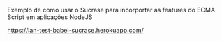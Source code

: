 Exemplo de como usar o Sucrase para incorportar as features do ECMA Script em aplicações NodeJS

https://ian-test-babel-sucrase.herokuapp.com/
